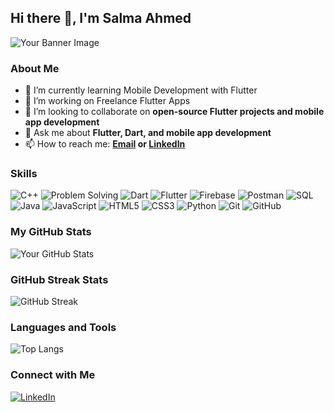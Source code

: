 ## Hi there 👋, I'm Salma Ahmed

![Your Banner Image](https://media.tenor.com/_mYZWyrW3AUAAAAi/peach-goma-pc-night-keyboard-smashing.gif)

### About Me

- 🌱 I’m currently learning Mobile Development with Flutter
- 🔭 I’m working on Freelance Flutter Apps
- 👯 I’m looking to collaborate on **open-source Flutter projects and mobile app development**
- 💬 Ask me about **Flutter, Dart, and mobile app development**
- 📫 How to reach me: **[Email](mailto:sa310107@gmail.com) or [LinkedIn](https://www.linkedin.com/in/salma-ahmed-71a9a8229)**


### Skills

![C++](https://img.shields.io/badge/C++-00599C?style=for-the-badge&logo=c%2B%2B&logoColor=white)
![Problem Solving](https://img.shields.io/badge/Problem_Solving-4CAF50?style=for-the-badge&logo=problem-solving&logoColor=white)
![Dart](https://img.shields.io/badge/Dart-0175C2?style=for-the-badge&logo=dart&logoColor=white)
![Flutter](https://img.shields.io/badge/Flutter-02569B?style=for-the-badge&logo=flutter&logoColor=white)
![Firebase](https://img.shields.io/badge/Firebase-FFCA28?style=for-the-badge&logo=firebase&logoColor=black)
![Postman](https://img.shields.io/badge/Postman-FF6C37?style=for-the-badge&logo=postman&logoColor=white)
![SQL](https://img.shields.io/badge/SQL-4479A1?style=for-the-badge&logo=sql&logoColor=white)
![Java](https://img.shields.io/badge/Java-007396?style=for-the-badge&logo=java&logoColor=white)
![JavaScript](https://img.shields.io/badge/JavaScript-F7DF1E?style=for-the-badge&logo=javascript&logoColor=black)
![HTML5](https://img.shields.io/badge/HTML5-E34F26?style=for-the-badge&logo=html5&logoColor=white)
![CSS3](https://img.shields.io/badge/CSS3-1572B6?style=for-the-badge&logo=css3&logoColor=white)
![Python](https://img.shields.io/badge/Python-3776AB?style=for-the-badge&logo=python&logoColor=white)
![Git](https://img.shields.io/badge/Git-F05032?style=for-the-badge&logo=git&logoColor=white)
![GitHub](https://img.shields.io/badge/GitHub-181717?style=for-the-badge&logo=github&logoColor=white)


### My GitHub Stats

![Your GitHub Stats](https://github-readme-stats.vercel.app/api?username=salma234-del&show_icons=true&theme=radical)

### GitHub Streak Stats

![GitHub Streak](https://github-readme-streak-stats.herokuapp.com/?user=salma234-del&theme=radical)


### Languages and Tools

![Top Langs](https://github-readme-stats.vercel.app/api/top-langs/?username=salma234-del&layout=compact&theme=radical)

### Connect with Me

[![LinkedIn](https://img.shields.io/badge/LinkedIn-blue?style=flat&logo=linkedin&labelColor=blue)](https://www.linkedin.com/in/salma-ahmed-71a9a8229)





